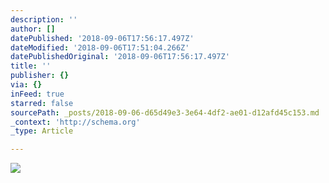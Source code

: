 ```yaml
---
description: ''
author: []
datePublished: '2018-09-06T17:56:17.497Z'
dateModified: '2018-09-06T17:51:04.266Z'
datePublishedOriginal: '2018-09-06T17:56:17.497Z'
title: ''
publisher: {}
via: {}
inFeed: true
starred: false
sourcePath: _posts/2018-09-06-d65d49e3-3e64-4df2-ae01-d12afd45c153.md
_context: 'http://schema.org'
_type: Article

---
```

![](https://the-grid-user-content.s3-us-west-2.amazonaws.com/834b75b1-b7f7-40e5-925b-6f6663b1baf1.jpg)